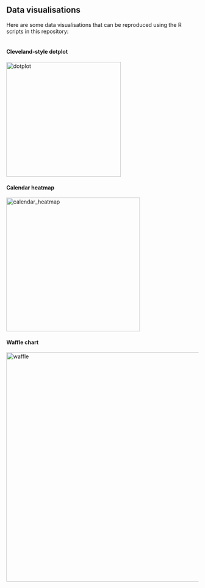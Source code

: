 
## Data visualisations

Here are some data visualisations that can be reproduced using the R scripts in this repository:
<br>
<br>

#### Cleveland-style dotplot 
<img src="https://github.com/rcatlord/crime_analysis/blob/master/images/dotplot.png" alt="dotplot" width="300">

#### Calendar heatmap
<img src="https://github.com/rcatlord/crime_analysis/blob/master/images/calendar_heatmap.png" alt="calendar_heatmap" width="350">

#### Waffle chart
<img src="https://github.com/rcatlord/crime_analysis/blob/master/images/waffle.png" alt="waffle" width="600">
